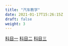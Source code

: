 ```yaml
---
title: "汽车教学"
date: 2021-01-17T15:26:15Z
draft: false
weight: 3
---
```


[科目一](./one)
[科目二](./two)
[科目三](./three)












